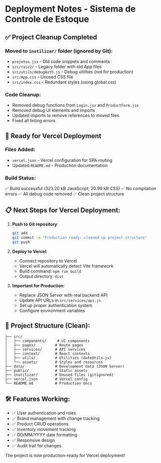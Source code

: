 # Deployment Notes - Sistema de Controle de Estoque

## ✅ Project Cleanup Completed

### Moved to `inutilizar/` folder (ignored by Git):

- `projetos.jsx` - Old code snippets and comments
- `src/raiz2/` - Legacy folder with old App files
- `src/utils/debugAuth.js` - Debug utilities (not for production)
- `src/App.css` - Unused CSS file
- `src/index.css` - Redundant styles (using global.css)

### Code Cleanup:

- Removed debug functions from `Login.jsx` and `ProductForm.jsx`
- Removed debug UI elements and imports
- Updated imports to remove references to moved files
- Fixed all linting errors

## 🚀 Ready for Vercel Deployment

### Files Added:

- `vercel.json` - Vercel configuration for SPA routing
- Updated `README.md` - Production documentation

### Build Status:

✅ Build successful (323.20 kB JavaScript, 20.99 kB CSS)
✅ No compilation errors
✅ All debug code removed
✅ Clean project structure

## 📋 Next Steps for Vercel Deployment:

1. **Push to Git repository**:

   ```bash
   git add .
   git commit -m "Production ready: cleaned up project structure"
   git push
   ```

2. **Deploy to Vercel**:

   - Connect repository to Vercel
   - Vercel will automatically detect Vite framework
   - Build command: `npm run build`
   - Output directory: `dist`

3. **Important for Production**:
   - Replace JSON Server with real backend API
   - Update API URLs in `src/services/api.js`
   - Set up proper authentication system
   - Configure environment variables

## 📁 Project Structure (Clean):

```
├── src/
│   ├── components/     # UI components
│   ├── pages/         # Route pages
│   ├── services/      # API services
│   ├── context/       # React contexts
│   ├── utils/         # Utilities (dateUtils.js)
│   └── assets/        # Styles and resources
├── data/              # Development data (JSON Server)
├── public/            # Static assets
├── inutilizar/        # Unused files (gitignored)
├── vercel.json        # Vercel config
└── README.md          # Production docs
```

## 🛠️ Features Working:

- ✅ User authentication and roles
- ✅ Brand management with change tracking
- ✅ Product CRUD operations
- ✅ Inventory movement tracking
- ✅ DD/MM/YYYY date formatting
- ✅ Responsive design
- ✅ Audit trail for changes

The project is now production-ready for Vercel deployment!
